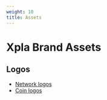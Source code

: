 ```yaml
---
weight: 10
title: Assets
---
```


# Xpla Brand Assets

## Logos

- [Network logos](../../_static/brand-assets/01_network-20220522T084318Z-001.zip)
- [Coin logos](../../_static/brand-assets/02_coin-20220523T184554Z-001.zip)
